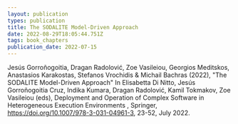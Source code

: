 ```yaml
---
layout: publication
types: publication
title: The SODALITE Model-Driven Approach
date: 2022-08-29T18:05:44.751Z
tags: book_chapters
publication_date: 2022-07-15
---
```

<!--StartFragment-->

Jesús Gorroñogoitia, Dragan Radolović, Zoe Vasileiou, Georgios Meditskos, Anastasios Karakostas, Stefanos Vrochidis & Michail Bachras (2022), "The SODALITE Model-Driven Approach" In Elisabetta Di Nitto, Jesús Gorroñogoitia Cruz, Indika Kumara, Dragan Radolović, Kamil Tokmakov, Zoe Vasileiou (eds), Deployment and Operation of Complex Software in Heterogeneous Execution Environments , Springer, https://doi.org/10.1007/978-3-031-04961-3, 23-52, July 2022.

<!--EndFragment-->